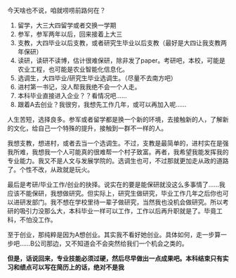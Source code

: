 今天啥也不说，咱就唠唠前路何在？

1. 留学，大三大四留学或者交换一学期
2. 参军，参军两年以后，回来接着上大三
3. 支教，大四毕业以后支教，或者研究生毕业以后支教（最好是大四让我支教两年保研）
4. 读研，读研不读博，估计很难保研，除非发了paper。考研吧，本校，可能是农业工程，也可能是农业智能化信息化。
5. 选调生，大四毕业/研究生毕业选调生。（尽量不去南方吧）
6. 进村第一书记，没人帮我我绝不会一个人走。
7. 本科毕业直接进入企业？？看情况吧……
8. 跟着A去创业？我很穷，我想先工作几年，或可以再加入呢……

人生苦短，选择良多。参军或者留学都是换一个新的环境，去接触新的人，了解新的文化，给自己一个特殊的提升，接触到一群不一样的人。

我想支教，想进村，或者去当一个选调生。不过，支教是最简单的，进村实在是强我所难，我想我一个人可能真的很难帮一个村子致富。再者，我希望我能发挥我的专业能力。我又不是人文与发展学院的。选调生也可，不过那就更加走从政的道路了。个性不改，从政就是玩火。

最后是考研/毕业工作/创业的抉择。说实在的要是能保研就没这么多事情了……我应该不能保研，我想做研究。但实际上，研究生做研究，毕业工作几年之后你也可以进研发部门。我不想在学校里待一辈子做研究，当然我也没机会做研究。所以考研的吸引力没那么大，本科毕业一样可以工作，工作以后再升职就是了。毕竟工科，不怕没工作。

至于创业，那纯粹是因为A想创业。其实我不看好她创业。具体如何，走一步算一步吧……B公司那边，又不知道会不会突然给我们一个机会之类的。

**但是，话说回来，专业技能必须过硬，然后尽早做出一点成果吧。本科结束只有实习和绩点可以写在简历上的话，绝对不是我**